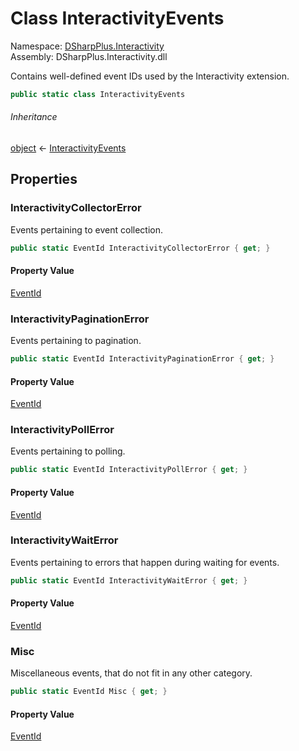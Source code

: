 # Class InteractivityEvents

Namespace: [DSharpPlus.Interactivity](DSharpPlus.Interactivity.md)  
Assembly: DSharpPlus.Interactivity.dll

Contains well-defined event IDs used by the Interactivity extension.

```csharp
public static class InteractivityEvents
```

###### Inheritance

[object](https://learn.microsoft.com/dotnet/api/system.object) ← 
[InteractivityEvents](DSharpPlus.Interactivity.InteractivityEvents.md)

## Properties

### <a id="DSharpPlus_Interactivity_InteractivityEvents_InteractivityCollectorError"></a>InteractivityCollectorError

Events pertaining to event collection.

```csharp
public static EventId InteractivityCollectorError { get; }
```

#### Property Value

[EventId](https://learn.microsoft.com/dotnet/api/microsoft.extensions.logging.eventid)

### <a id="DSharpPlus_Interactivity_InteractivityEvents_InteractivityPaginationError"></a>InteractivityPaginationError

Events pertaining to pagination.

```csharp
public static EventId InteractivityPaginationError { get; }
```

#### Property Value

[EventId](https://learn.microsoft.com/dotnet/api/microsoft.extensions.logging.eventid)

### <a id="DSharpPlus_Interactivity_InteractivityEvents_InteractivityPollError"></a>InteractivityPollError

Events pertaining to polling.

```csharp
public static EventId InteractivityPollError { get; }
```

#### Property Value

[EventId](https://learn.microsoft.com/dotnet/api/microsoft.extensions.logging.eventid)

### <a id="DSharpPlus_Interactivity_InteractivityEvents_InteractivityWaitError"></a>InteractivityWaitError

Events pertaining to errors that happen during waiting for events.

```csharp
public static EventId InteractivityWaitError { get; }
```

#### Property Value

[EventId](https://learn.microsoft.com/dotnet/api/microsoft.extensions.logging.eventid)

### <a id="DSharpPlus_Interactivity_InteractivityEvents_Misc"></a>Misc

Miscellaneous events, that do not fit in any other category.

```csharp
public static EventId Misc { get; }
```

#### Property Value

[EventId](https://learn.microsoft.com/dotnet/api/microsoft.extensions.logging.eventid)

